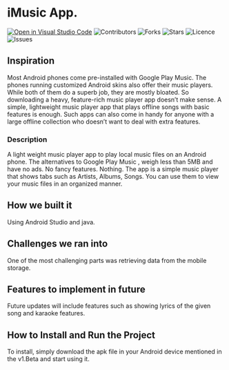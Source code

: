 # iMusic App.

[![Open in Visual Studio Code](https://open.vscode.dev/badges/open-in-vscode.svg)](https://open.vscode.dev/Buddhad/iMusic-App)
![Contributors](https://img.shields.io/github/contributors/Buddhad/iMusic-App)
![Forks](https://img.shields.io/github/forks/Buddhad/iMusic-App)
![Stars](https://img.shields.io/github/stars/Buddhad/iMusic-App)
![Licence](https://img.shields.io/github/license/Buddhad/iMusic-App)
![Issues](https://img.shields.io/github/issues/Buddhad/iMusic-App)


## Inspiration

Most Android phones come pre-installed with Google Play Music. The phones running customized Android skins also offer their music players. While both of them do a superb job, they are mostly bloated.
So downloading a heavy, feature-rich music player app doesn’t make sense. A simple, lightweight music player app that plays offline songs with basic features is enough. Such apps can also come in handy for anyone with a large offline collection who doesn’t want to deal with extra features.

### Description

A light weight music player app to play local music files on an Android phone. The alternatives to Google Play Music , weigh less than 5MB and have no ads. No fancy features. Nothing. The app is a simple music player that shows tabs such as Artists, Albums, Songs. You can use them to view your music files in an organized manner.

## How we built it

Using Android Studio and java.

## Challenges we ran into

One of the most challenging parts was retrieving data from the mobile storage.

## Features to implement in future

Future updates will include features such as showing lyrics of the given song and karaoke features.

## How to Install and Run the Project

To install, simply download the apk file in your Android device mentioned in the v1.Beta and start using it.

